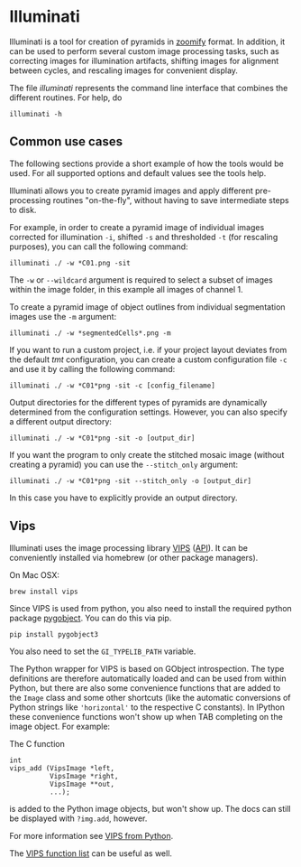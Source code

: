 # Illuminati #

Illuminati is a tool for creation of pyramids in [zoomify](http://www.zoomify.com/) format. In addition, it can be used to perform several custom image processing tasks, such as correcting images for illumination artifacts, shifting images for alignment between cycles, and rescaling images for convenient display.

The file *illuminati* represents the command line interface that combines the different routines. For help, do

```{bash}
illuminati -h
```

## Common use cases ##

The following sections provide a short example of how the tools would be used. For all supported options and default values see the tools help.

Illuminati allows you to create pyramid images and apply different pre-processing routines "on-the-fly", without having to save intermediate steps to disk. 

For example, in order to create a pyramid image of individual images corrected for illumination `-i`, shifted `-s` and thresholded `-t` (for rescaling purposes), you can call the following command:

```{bash}
illuminati ./ -w *C01.png -sit
```

The `-w` or `--wildcard` argument is required to select a subset of images within the image folder, in this example all images of channel 1.

To create a pyramid image of object outlines from individual segmentation images use the `-m` argument:

```{bash}
illuminati ./ -w *segmentedCells*.png -m
```

If you want to run a custom project, i.e. if your project layout deviates from the default *tmt* configuration, you can create a custom configuration file `-c` and use it by calling the following command:

```{bash}
illuminati ./ -w *C01*png -sit -c [config_filename]
```

Output directories for the different types of pyramids are dynamically determined from the configuration settings. However, you can also specify a different output directory:

```{bash}
illuminati ./ -w *C01*png -sit -o [output_dir]
```

If you want the program to only create the stitched mosaic image (without creating a pyramid) you can use the `--stitch_only` argument:

```{bash}
illuminati ./ -w *C01*png -sit --stitch_only -o [output_dir]
```

In this case you have to explicitly provide an output directory.

## Vips ##

Illuminati uses the image processing library [VIPS](http://www.vips.ecs.soton.ac.uk/index.php?title=VIPS) ([API](http://www.vips.ecs.soton.ac.uk/supported/current/doc/html/libvips/index.html)). It can be conveniently installed via homebrew (or other package managers). 

On Mac OSX:   
```{bash}
brew install vips
```

Since VIPS is used from python, you also need to install the required python package [pygobject](https://wiki.gnome.org/action/show/Projects/PyGObject?action=show&redirect=PyGObject). You can do this via pip.
  
```{bash}
pip install pygobject3
```

You also need to set the `GI_TYPELIB_PATH` variable.


The Python wrapper for VIPS is based on GObject introspection. The type definitions are therefore automatically loaded and can be used from within Python, but there are also some convenience functions that are added to the `Image` class and some other shortcuts (like the automatic conversions of Python strings like `'horizontal'` to the respective C constants).
In IPython these convenience functions won't show up when TAB completing on the image object. For example:

The C function

    int
    vips_add (VipsImage *left,
              VipsImage *right,
              VipsImage **out,
              ...);

is added to the Python image objects, but won't show up. The docs can still be displayed with `?img.add`, however.

For more information see [VIPS from Python](http://www.vips.ecs.soton.ac.uk/supported/current/doc/html/libvips/using-from-python.html).

The [VIPS function list](http://www.vips.ecs.soton.ac.uk/supported/current/doc/html/libvips/func-list.html) can be useful as well.
